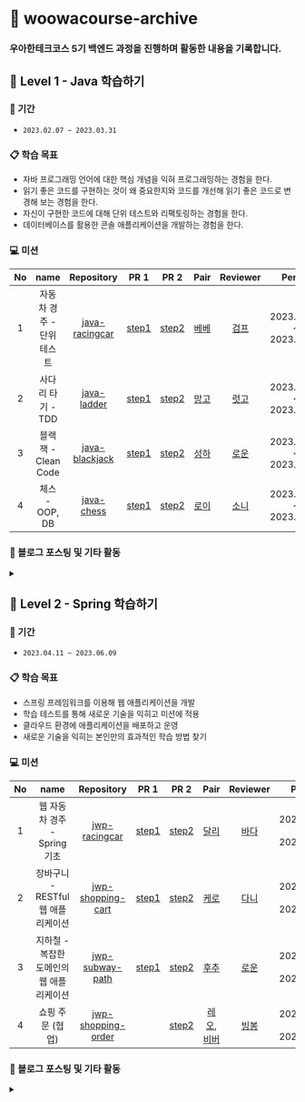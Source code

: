 # 🚀 woowacourse-archive

### 우아한테크코스 5기 백엔드 과정을 진행하며 활동한 내용을 기록합니다.

## 🌱 Level 1 - Java 학습하기

### 📆 기간
- `2023.02.07 ~ 2023.03.31`

### 📋 학습 목표
- 자바 프로그래밍 언어에 대한 핵심 개념을 익혀 프로그래밍하는 경험을 한다.
- 읽기 좋은 코드를 구현하는 것이 왜 중요한지와 코드를 개선해 읽기 좋은 코드로 변경해 보는 경험을 한다.
- 자신이 구현한 코드에 대해 단위 테스트와 리팩토링하는 경험을 한다.
- 데이터베이스를 활용한 콘솔 애플리케이션을 개발하는 경험을 한다.

### 💻 미션
| No | name | Repository | PR 1 | PR 2 | Pair | Reviewer | Period |
|:------:|:---------:|:-----------:|:-----------:|:-----------:|:-----------:|:-----------:|:-----------:|
| 1 | 자동차 경주 - 단위 테스트 | [java-racingcar](https://github.com/jjongwa/java-racingcar) | [step1](https://github.com/woowacourse/java-racingcar/pull/460) | [step2](https://github.com/woowacourse/java-racingcar/pull/591) | [베베](https://github.com/wonyongChoi05) | [검프](https://github.com/livenow14) | 2023.02.07 ~ 2023.02.13 |
| 2 | 사다리 타기 - TDD | [java-ladder](https://github.com/jjongwa/java-ladder) | [step1](https://github.com/woowacourse/java-ladder/pull/108) | [step2](https://github.com/woowacourse/java-ladder/pull/160) | [망고](https://github.com/Go-Jaecheol) | [럿고](https://github.com/ksy90101) | 2023.02.14 ~ 2023.02.27 |
| 3 | 블랙잭 - Clean Code | [java-blackjack](https://github.com/jjongwa/java-blackjack) | [step1](https://github.com/woowacourse/java-blackjack/pull/424) | [step2](https://github.com/woowacourse/java-blackjack/pull/522) | [성하](https://github.com/sh111-coder) | [로운](https://github.com/lowoon) | 2023.02.28 ~ 2023.03.13 |
| 4 | 체스 - OOP, DB | [java-chess](https://github.com/jjongwa/java-chess) | [step1](https://github.com/woowacourse/java-chess/pull/478) | [step2](https://github.com/woowacourse/java-chess/pull/596) | [로이](https://github.com/the9kim) | [소니](https://github.com/sonypark) | 2023.03.14 ~ 2023.03.27 |

### 📝 블로그 포스팅 및 기타 활동
<details>
    <summary></summary>

- [[회고] Level 1 - 온보딩 ~ 자동차 경주 미션 회고](https://notbusyperson.tistory.com/42)
- [단위 테스트](https://notbusyperson.tistory.com/39)
- [제네릭](https://notbusyperson.tistory.com/43)
- [MySQL [HY000][1813] Tablespace exists 오류 해결 과정](https://notbusyperson.tistory.com/44)
</details>



## 🍃 Level 2 - Spring 학습하기

### 📆 기간
- `2023.04.11 ~ 2023.06.09`

### 📋 학습 목표
- 스프링 프레임워크를 이용해 웹 애플리케이션을 개발
- 학습 테스트를 통해 새로운 기술을 익히고 미션에 적용
- 클라우드 환경에 애플리케이션을 배포하고 운영
- 새로운 기술을 익히는 본인만의 효과적인 학습 방법 찾기

### 💻 미션
| No | name | Repository | PR 1 | PR 2 | Pair | Reviewer | Period |
|:------:|:---------:|:-----------:|:-----------:|:-----------:|:-----------:|:-----------:|:-----------:|
| 1 | 웹 자동차 경주 - Spring 기초 | [jwp-racingcar](https://github.com/woowacourse/jwp-racingcar) | [step1](https://github.com/woowacourse/jwp-racingcar/pull/34) | [step2](https://github.com/woowacourse/jwp-racingcar/pull/149) | [달리](https://github.com/waterricecake) | [바다](https://github.com/xrabcde) | 2023.04.11 ~ 2023.04.24 |
| 2 | 장바구니 - RESTful 웹 애플리케이션 | [jwp-shopping-cart](https://github.com/woowacourse/jwp-shopping-cart) | [step1](https://github.com/woowacourse/jwp-shopping-cart/pull/200) | [step2](https://github.com/woowacourse/jwp-shopping-cart/pull/323) | [케로](https://github.com/jyeost) | [다니](https://github.com/da-nyee) | 2023.04.25 ~ 2023.05.08 |
| 3 | 지하철 - 복잡한 도메인의 웹 애플리케이션 | [jwp-subway-path](https://github.com/woowacourse/jwp-subway-path) | [step1](https://github.com/woowacourse/jwp-subway-path/pull/50) | [step2](https://github.com/woowacourse/jwp-subway-path/pull/213) | [후추](https://github.com/Combi153) | [로운](https://github.com/lowoon) | 2023.05.09 ~ 2023.05.22 |
| 4 | 쇼핑 주문 (협업) | [jwp-shopping-order](https://github.com/woowacourse/jwp-shopping-order) |  | [step2](https://github.com/woowacourse/jwp-shopping-order/pull/53) | [레오](https://github.com/youngh0), [비버](https://github.com/ingpyo) | [빙봉](https://github.com/aegis1920) | 2023.05.23 ~ 2023.06.05 |

### 📝 블로그 포스팅 및 기타 활동
<details>
    <summary></summary>
    
- [[Spring] @SpringBootTest 에서 @Transactional 이 적용되지 않는 경우](https://notbusyperson.tistory.com/47)
- [[Spring] ArgumentResolver로 검증 기능 통합하기](https://notbusyperson.tistory.com/48)
- [ArgumentResolver는 Service를 가져야 할까 Dao를 가져야 할까?](https://notbusyperson.tistory.com/50)
</details>
